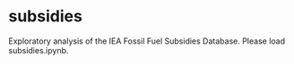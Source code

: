 # subsidies
Exploratory analysis of the IEA Fossil Fuel Subsidies Database. Please load subsidies.ipynb.
